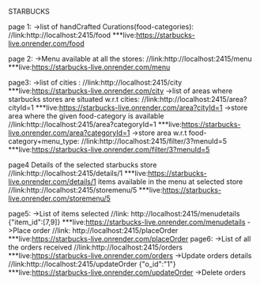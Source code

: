 STARBUCKS

page 1:
->list of handCrafted Curations(food-categories):
//link:http://localhost:2415/food
***live:https://starbucks-live.onrender.com/food

page 2:
->Menu available at all the stores:
//link:http://localhost:2415/menu
***live:https://starbucks-live.onrender.com/menu

page3:
->list of cities :
//link:http://localhost:2415/city
***live:https://starbucks-live.onrender.com/city
->list of areas where starbucks stores are situated w.r.t cities:
//link:http://localhost:2415/area?cityId=1
***live:https://starbucks-live.onrender.com/area?cityId=1
->store area where the given food-category is available
//link:http://localhost:2415/area?categoryId=1
***live:https://starbucks-live.onrender.com/area?categoryId=1
->store area w.r.t food-category+menu_type:
//link:http://localhost:2415/filter/3?menuId=5
***live:https://starbucks-live.onrender.com/filter/3?menuId=5
 
page4
Details of the selected starbucks store
//link:http://localhost:2415/details/1
***live:https://starbucks-live.onrender.com/details/1
items available in the menu at selected store
//link:http://localhost:2415/storemenu/5
***live:https://starbucks-live.onrender.com/storemenu/5

page5:
->List of items selected
//link: http://localhost:2415/menudetails
{"item_id":[7,9]}
***live:https://starbucks-live.onrender.com/menudetails
->Place order
//link: http://localhost:2415/placeOrder
***live:https://starbucks-live.onrender.com/placeOrder
page6:
->List of all the orders received
//link:http://localhost:2415/orders
***live:https://starbucks-live.onrender.com/orders
->Update orders details
//link:http://localhost:2415/updateOrder
{"o_id":"1"}
***live:https://starbucks-live.onrender.com/updateOrder
->Delete orders


